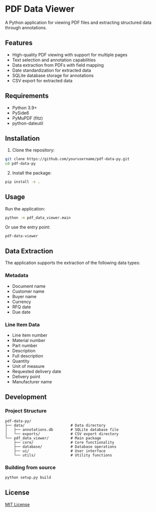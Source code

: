 # PDF Data Viewer

A Python application for viewing PDF files and extracting structured data through annotations.

## Features

- High-quality PDF viewing with support for multiple pages
- Text selection and annotation capabilities
- Data extraction from PDFs with field mapping
- Date standardization for extracted data
- SQLite database storage for annotations
- CSV export for extracted data

## Requirements

- Python 3.9+
- PySide6
- PyMuPDF (fitz)
- python-dateutil

## Installation

1. Clone the repository:
```bash
git clone https://github.com/yourusername/pdf-data-py.git
cd pdf-data-py
```

2. Install the package:
```bash
pip install -e .
```

## Usage

Run the application:
```bash
python -m pdf_data_viewer.main
```

Or use the entry point:
```bash
pdf-data-viewer
```

## Data Extraction

The application supports the extraction of the following data types:

### Metadata
- Document name
- Customer name
- Buyer name
- Currency
- RFQ date
- Due date

### Line Item Data
- Line item number
- Material number
- Part number
- Description
- Full description
- Quantity
- Unit of measure
- Requested delivery date
- Delivery point
- Manufacturer name

## Development

### Project Structure
```
pdf-data-py/
├── data/                     # Data directory
│   ├── annotations.db        # SQLite database file
│   └── exports/              # CSV export directory
└── pdf_data_viewer/          # Main package
    ├── core/                 # Core functionality
    ├── database/             # Database operations
    ├── ui/                   # User interface
    └── utils/                # Utility functions
```

### Building from source

```bash
python setup.py build
```

## License

[MIT License](LICENSE)
